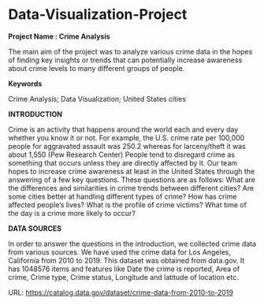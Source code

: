 # Data-Visualization-Project


**Project Name : Crime Analysis**

  The main aim of the project was to analyze various crime data in the hopes of finding key insights or trends that can potentially increase awareness about crime levels to many different groups of people. 

**Keywords**

  Crime Analysis; Data Visualization; United States cities


**INTRODUCTION**

  Crime is an activity that happens around the world each and every day whether you know it or not. For example, the U.S. crime rate per 100,000 people for aggravated assault was 250.2 whereas for larceny/theft it was about 1,550 (Pew Research Center) People tend to disregard crime as something that occurs unless they are directly affected by it. Our team hopes to increase crime awareness at least in the United States through the answering of a few key questions. These questions are as follows:
  What are the differences and similarities in crime trends between different cities?
  Are some cities better at handling different types of crime?
  How has crime affected people’s lives?
  What is the profile of crime victims?
  What time of the day is a crime more likely to occur?
  
**DATA SOURCES**

  In order to answer the questions in the introduction, we collected crime data from various sources. We have used the crime data for Los Angeles, California from 2010 to 2019. This dataset was obtained from data.gov. It has 1048576 items and features like Date the crime is reported, Area of crime, Crime type, Crime status, Longitude and latitude of location etc.
  
  URL: https://catalog.data.gov/dataset/crime-data-from-2010-to-2019
  
  

